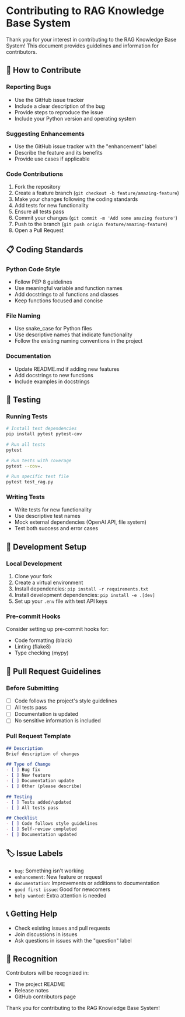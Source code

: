 # Contributing to RAG Knowledge Base System

Thank you for your interest in contributing to the RAG Knowledge Base System! This document provides guidelines and information for contributors.

## 🤝 How to Contribute

### Reporting Bugs
- Use the GitHub issue tracker
- Include a clear description of the bug
- Provide steps to reproduce the issue
- Include your Python version and operating system

### Suggesting Enhancements
- Use the GitHub issue tracker with the "enhancement" label
- Describe the feature and its benefits
- Provide use cases if applicable

### Code Contributions
1. Fork the repository
2. Create a feature branch (`git checkout -b feature/amazing-feature`)
3. Make your changes following the coding standards
4. Add tests for new functionality
5. Ensure all tests pass
6. Commit your changes (`git commit -m 'Add some amazing feature'`)
7. Push to the branch (`git push origin feature/amazing-feature`)
8. Open a Pull Request

## 📋 Coding Standards

### Python Code Style
- Follow PEP 8 guidelines
- Use meaningful variable and function names
- Add docstrings to all functions and classes
- Keep functions focused and concise

### File Naming
- Use snake_case for Python files
- Use descriptive names that indicate functionality
- Follow the existing naming conventions in the project

### Documentation
- Update README.md if adding new features
- Add docstrings to new functions
- Include examples in docstrings

## 🧪 Testing

### Running Tests
```bash
# Install test dependencies
pip install pytest pytest-cov

# Run all tests
pytest

# Run tests with coverage
pytest --cov=.

# Run specific test file
pytest test_rag.py
```

### Writing Tests
- Write tests for new functionality
- Use descriptive test names
- Mock external dependencies (OpenAI API, file system)
- Test both success and error cases

## 🔧 Development Setup

### Local Development
1. Clone your fork
2. Create a virtual environment
3. Install dependencies: `pip install -r requirements.txt`
4. Install development dependencies: `pip install -e .[dev]`
5. Set up your `.env` file with test API keys

### Pre-commit Hooks
Consider setting up pre-commit hooks for:
- Code formatting (black)
- Linting (flake8)
- Type checking (mypy)

## 📝 Pull Request Guidelines

### Before Submitting
- [ ] Code follows the project's style guidelines
- [ ] All tests pass
- [ ] Documentation is updated
- [ ] No sensitive information is included

### Pull Request Template
```markdown
## Description
Brief description of changes

## Type of Change
- [ ] Bug fix
- [ ] New feature
- [ ] Documentation update
- [ ] Other (please describe)

## Testing
- [ ] Tests added/updated
- [ ] All tests pass

## Checklist
- [ ] Code follows style guidelines
- [ ] Self-review completed
- [ ] Documentation updated
```

## 🏷️ Issue Labels

- `bug`: Something isn't working
- `enhancement`: New feature or request
- `documentation`: Improvements or additions to documentation
- `good first issue`: Good for newcomers
- `help wanted`: Extra attention is needed

## 📞 Getting Help

- Check existing issues and pull requests
- Join discussions in issues
- Ask questions in issues with the "question" label

## 🎉 Recognition

Contributors will be recognized in:
- The project README
- Release notes
- GitHub contributors page

Thank you for contributing to the RAG Knowledge Base System!
